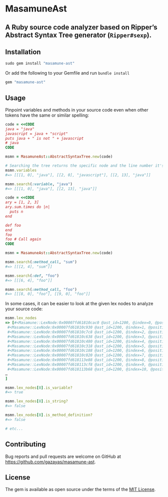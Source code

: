 # MasamuneAst

## A Ruby source code analyzer based on Ripper’s Abstract Syntax Tree generator (`Ripper#sexp`).

## Installation

```ruby
sudo gem install "masamune-ast"
```

Or add the following to your Gemfile and run `bundle install`
```ruby
gem "masamune-ast"
```

## Usage

Pinpoint variables and methods in your source code even when other tokens have the same or similar spelling:
```ruby
code = <<CODE
java = "java"
javascript = java + "script"
puts java + " is not " + javascript
# java
CODE

msmn = MasamuneAst::AbstractSyntaxTree.new(code)

# Searching the tree returns the specific node and the line number it's on.
msmn.variables
#=> [[[1, 0], "java"], [[2, 0], "javascript"], [[2, 13], "java"]]

msmn.search(:variable, "java")
#=> [[[1, 0], "java"], [[2, 13], "java"]]

code = <<CODE
ary = [1, 2, 3]
ary.sum.times do |n|
  puts n
end

def foo
end
foo
foo # Call again
CODE

msmn = MasamuneAst::AbstractSyntaxTree.new(code)

msmn.search(:method_call, "sum")
#=> [[[2, 4], "sum"]]

msmn.search(:def, "foo")
#=> [[[6, 4], "foo"]]

msmn.search(:method_call, "foo")
#=> [[[8, 0], "foo"], [[9, 0], "foo"]]
```

In some cases, it can be easier to look at the given lex nodes to analyze your source code:
```ruby
msmn.lex_nodes
=> [#<Masamune::LexNode:0x00007fd61810cac0 @ast_id=1200, @index=0, @position=[1, 0], @state=CMDARG, @token="java", @type=:ident>,
 #<Masamune::LexNode:0x00007fd61810c930 @ast_id=1200, @index=1, @position=[1, 4], @state=CMDARG, @token=" ", @type=:sp>,
 #<Masamune::LexNode:0x00007fd61810c7c8 @ast_id=1200, @index=2, @position=[1, 5], @state=BEG, @token="=", @type=:op>,
 #<Masamune::LexNode:0x00007fd61810c638 @ast_id=1200, @index=3, @position=[1, 6], @state=BEG, @token=" ", @type=:sp>,
 #<Masamune::LexNode:0x00007fd61810c480 @ast_id=1200, @index=4, @position=[1, 7], @state=BEG, @token="\"", @type=:tstring_beg>,
 #<Masamune::LexNode:0x00007fd61810c318 @ast_id=1200, @index=5, @position=[1, 8], @state=BEG, @token="java", @type=:tstring_content>,
 #<Masamune::LexNode:0x00007fd61810c188 @ast_id=1200, @index=6, @position=[1, 12], @state=END, @token="\"", @type=:tstring_end>,
 #<Masamune::LexNode:0x00007fd61810c020 @ast_id=1200, @index=7, @position=[1, 13], @state=BEG, @token="\n", @type=:nl>,
 #<Masamune::LexNode:0x00007fd618113e88 @ast_id=1200, @index=8, @position=[2, 0], @state=CMDARG, @token="javascript", @type=:ident>,
 #<Masamune::LexNode:0x00007fd618113cf8 @ast_id=1200, @index=9, @position=[2, 10], @state=CMDARG, @token=" ", @type=:sp>,
 #<Masamune::LexNode:0x00007fd618113b68 @ast_id=1200, @index=10, @position=[2, 11], @state=BEG, @token="=", @type=:op>,
…
]

msmn.lex_nodes[8].is_variable?
#=> true

msmn.lex_nodes[8].is_string?
#=> false

msmn.lex_nodes[8].is_method_definition?
#=> false

# etc...
```

## Contributing

Bug reports and pull requests are welcome on GitHub at https://github.com/gazayas/masamune-ast.

## License

The gem is available as open source under the terms of the [MIT License](https://opensource.org/licenses/MIT).
